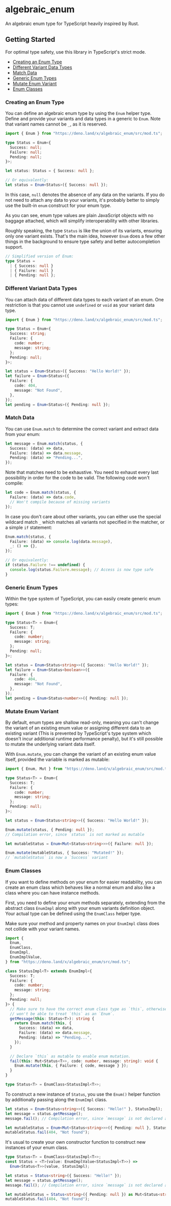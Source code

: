 # algebraic_enum

An algebraic enum type for TypeScript heavily inspired by Rust.

## Getting Started

For optimal type safety, use this library in TypeScript's strict mode.

- [Creating an Enum Type](#creating-an-enum-type)
- [Different Variant Data Types](#different-variant-data-types)
- [Match Data](#match-data)
- [Generic Enum Types](#generic-enum-types)
- [Mutate Enum Variant](#mutate-enum-variant)
- [Enum Classes](#enum-classes)

### Creating an Enum Type

You can define an algebraic enum type by using the `Enum` helper type. Define
and provide your variants and data types in a generic to `Enum`. Note that
variant names cannot be `_`, as it is reserved.

```ts
import { Enum } from "https://deno.land/x/algebraic_enum/src/mod.ts";

type Status = Enum<{
  Success: null;
  Failure: null;
  Pending: null;
}>;

let status: Status = { Success: null };

// Or equivalently:
let status = Enum<Status>({ Success: null });
```

In this case, `null` denotes the absence of any data on the variants. If you do
not need to attach any data to your variants, it's probably better to simply use
the built-in `enum` construct for your enum type.

As you can see, enum type values are plain JavaScript objects with no baggage
attached, which will simplify interoperability with other libraries.

Roughly speaking, the type `Status` is like the union of its variants, ensuring
only one variant exists. That's the main idea, however `Enum` does a few other
things in the background to ensure type safety and better autocompletion
support.

```ts
// Simplified version of Enum:
type Status =
  | { Success: null }
  | { Failure: null }
  | { Pending: null };
```

### Different Variant Data Types

You can attach data of different data types to each variant of an enum. One
restriction is that you cannot use `undefined` or `void` as your variant data
type.

```ts
import { Enum } from "https://deno.land/x/algebraic_enum/src/mod.ts";

type Status = Enum<{
  Success: string;
  Failure: {
    code: number;
    message: string;
  };
  Pending: null;
}>;

let status = Enum<Status>({ Success: "Hello World!" });
let failure = Enum<Status>({
  Failure: {
    code: 404,
    message: "Not Found",
  },
});
let pending = Enum<Status>({ Pending: null });
```

### Match Data

You can use `Enum.match` to determine the correct variant and extract data from
your enum:

```ts
let message = Enum.match(status, {
  Success: (data) => data,
  Failure: (data) => data.message,
  Pending: (data) => "Pending...",
});
```

Note that matches need to be exhaustive. You need to exhaust every last
possibility in order for the code to be valid. The following code won't compile:

```ts
let code = Enum.match(status, {
  Failure: (data) => data.code,
  // Won't compile because of missing variants
});
```

In case you don't care about other variants, you can either use the special
wildcard match `_` which matches all variants not specified in the matcher, or a
simple `if` statement:

```ts
Enum.match(status, {
  Failure: (data) => console.log(data.message),
  _: () => {},
});

// Or equivalently:
if (status.Failure !== undefined) {
  console.log(status.Failure.message); // Access is now type safe
}
```

### Generic Enum Types

Within the type system of TypeScript, you can easily create generic enum types:

```ts
import { Enum } from "https://deno.land/x/algebraic_enum/src/mod.ts";

type Status<T> = Enum<{
  Success: T;
  Failure: {
    code: number;
    message: string;
  };
  Pending: null;
}>;

let status = Enum<Status<string>>({ Success: "Hello World!" });
let failure = Enum<Status<boolean>>({
  Failure: {
    code: 404,
    message: "Not Found",
  },
});
let pending = Enum<Status<number>>({ Pending: null });
```

### Mutate Enum Variant

By default, enum types are shallow read-only, meaning you can't change the
variant of an existing enum value or assigning different data to an existing
variant (This is prevented by TypeScript's type system which doesn't incur
additional runtime performance penalty), but it's still possible to mutate the
underlying variant data itself.

With `Enum.mutate`, you can change the variant of an existing enum value itself,
provided the variable is marked as mutable:

```ts
import { Enum, Mut } from "https://deno.land/x/algebraic_enum/src/mod.ts";

type Status<T> = Enum<{
  Success: T;
  Failure: {
    code: number;
    message: string;
  };
  Pending: null;
}>;

let status = Enum<Status<string>>({ Success: "Hello World!" });

Enum.mutate(status, { Pending: null });
// Compilation error, since `status` is not marked as mutable

let mutableStatus = Enum<Mut<Status<string>>>({ Failure: null });

Enum.mutate(mutableStatus, { Success: "Mutated!" });
// `mutableStatus` is now a `Success` variant
```

### Enum Classes

If you want to define methods on your enum for easier readability, you can
create an enum class which behaves like a normal enum and also like a class
where you can have instance methods.

First, you need to define your enum methods separately, extending from the
abstract class `EnumImpl` along with your enum variants definition object. Your
actual type can be defined using the `EnumClass` helper type.

Make sure your method and property names on your `EnumImpl` class does not
collide with your variant names.

```ts
import {
  Enum,
  EnumClass,
  EnumImpl,
  EnumImplValue,
} from "https://deno.land/x/algebraic_enum/src/mod.ts";

class StatusImpl<T> extends EnumImpl<{
  Success: T;
  Failure: {
    code: number;
    message: string;
  };
  Pending: null;
}> {
  // Make sure to have the correct enum class type as `this`, otherwise you
  // won't be able to treat `this` as an `Enum`.
  getMessage(this: Status<T>): string {
    return Enum.match(this, {
      Success: (data) => data,
      Failure: (data) => data.message,
      Pending: (data) => "Pending...",
    });
  }

  // Declare `this` as mutable to enable enum mutation.
  fail(this: Mut<Status<T>>, code: number, message: string): void {
    Enum.mutate(this, { Failure: { code, message } });
  }
}

type Status<T> = EnumClass<StatusImpl<T>>;
```

To construct a new instance of `Status`, you use the `Enum()` helper function by
additionally passing along the `EnumImpl` class.

```ts
let status = Enum<Status<string>>({ Success: "Hello!" }, StatusImpl);
let message = status.getMessage();
message.fail(); // Compilation error, since `message` is not declared as mutable

let mutableStatus = Enum<Mut<Status<string>>>({ Pending: null }, StatusImpl);
mutableStatus.fail(404, "Not found");
```

It's usual to create your own constructor function to construct new instances of
your enum class.

```ts
type Status<T> = EnumClass<StatusImpl<T>>;
const Status = <T>(value: EnumImplValue<StatusImpl<T>>) =>
  Enum<Status<T>>(value, StatusImpl);

let status = Status<string>({ Success: "Hello!" });
let message = status.getMessage();
message.fail(); // Compilation error, since `message` is not declared as mutable

let mutableStatus = Status<string>({ Pending: null }) as Mut<Status<string>>;
mutableStatus.fail(404, "Not found");
```

